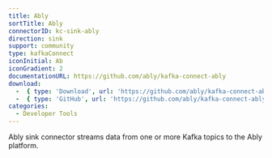 ```yaml
---
title: Ably
sortTitle: Ably
connectorID: kc-sink-ably
direction: sink
support: community
type: kafkaConnect
iconInitial: Ab
iconGradient: 2
documentationURL: https://github.com/ably/kafka-connect-ably
download:
  -  { type: 'Download', url: 'https://github.com/ably/kafka-connect-ably/releases/' }
  -  { type: 'GitHub', url: 'https://github.com/ably/kafka-connect-ably' }
categories:
  - Developer Tools
---
```

Ably sink connector streams data from one or more Kafka topics to the Ably platform.

